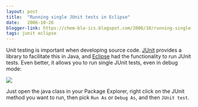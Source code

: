 ```yaml
---
layout: post
title:  "Running single JUnit tests in Eclipse"
date:   2006-10-26
blogger-link: https://chem-bla-ics.blogspot.com/2006/10/running-single-junit-tests-in-eclipse.html
tags: junit eclipse
---
```


Unit testing is important when developing source code. [JUnit](http://www.junit.org/) provides a library to facilitate this in Java,
and [Eclipse](http://www.eclipse.org/te) had the functionality to run JUnit tests. Even better, it allows you to run single JUnit
tests, even in debug mode:

![](http://www.woc.science.ru.nl/devel/egonw/JUnitTestInDebugMode.png)

Just open the java class in your Package Explorer, right click on the JUnit method you want to run, then pick `Run As` or `Debug As`,
and then `JUnit test`.
